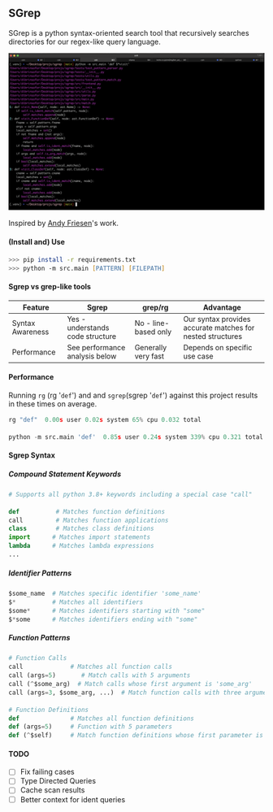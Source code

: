 ## SGrep

SGrep is a python syntax-oriented search tool that recursively searches directories for our regex-like query language.

![Quick example of Sgrep](/static/sgrep%20landing.png)

Inspired by [Andy Friesen](https://andyfriesen.com/)'s work. 

<!-- Another interesting projects is [Semantic Grep](https://github.com/arunsupe/semantic-grep). -->

#### (Install and) Use
```zsh
>>> pip install -r requirements.txt
>>> python -m src.main [PATTERN] [FILEPATH]
```

#### Sgrep vs grep-like tools

| Feature | Sgrep | grep/rg | Advantage |
|---------|------------|---------|-----------|
| Syntax Awareness | Yes - understands code structure | No - line-based only | Our syntax provides accurate matches for nested structures |
| Performance | See performance analysis below | Generally very fast | Depends on specific use case |


#### Performance
Running `rg` (rg '`def`') and and `sgrep`(sgrep '`def`') against this project results in these times on average.

```python
rg "def"  0.00s user 0.02s system 65% cpu 0.032 total

python -m src.main 'def'  0.85s user 0.24s system 339% cpu 0.321 total
```

#### Sgrep Syntax

##### Compound Statement Keywords
```python
# Supports all python 3.8+ keywords including a special case "call"

def          # Matches function definitions
call         # Matches function applications
class        # Matches class definitions
import      # Matches import statements
lambda      # Matches lambda expressions
...
```

##### Identifier Patterns
```python
$some_name  # Matches specific identifier 'some_name'
$*          # Matches all identifiers
$some*      # Matches identifiers starting with "some"
$*some      # Matches identifiers ending with "some"
```

##### Function Patterns
```python
# Function Calls
call             # Matches all function calls
call (args=5)       # Match calls with 5 arguments
call (^$some_arg)  # Match calls whose first argument is 'some_arg'
call (args=3, $some_arg, ...)  # Match function calls with three arguments where one is 'some_arg'

# Function Definitions
def              # Matches all function definitions
def (args=5)     # Function with 5 parameters
def (^$self)     # Match function definitions whose first parameter is 'self'
```

#### TODO
- [ ] Fix failing cases
- [ ] Type Directed Queries
- [ ] Cache scan results
- [ ] Better context for ident queries